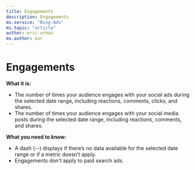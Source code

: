 ```yaml
---
title: Engagements
description: Engagements
ms.service: "Bing-Ads"
ms.topic: "article"
author: eric-urban
ms.author: eur
---
```


# Engagements

**What it is:**
- The number of times your audience engages with your social ads during the selected date range, including reactions, comments, clicks, and shares.
- The number of times your audience engages with your social media posts during the selected date range, including reactions, comments, and shares.

**What you need to know:**
- A dash (--) displays if there’s no data available for the selected date range or if a metric doesn’t apply.
- Engagements don't apply to paid search ads.


